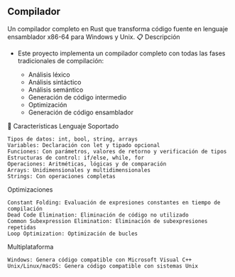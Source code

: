 Compilador 
-
Un compilador completo en Rust que transforma código fuente en lenguaje ensamblador x86-64 para Windows y Unix. 
📋 Descripción 

* Este proyecto implementa un compilador completo con todas las fases tradicionales de compilación: 

   * Análisis léxico
   * Análisis sintáctico
   * Análisis semántico
   * Generación de código intermedio
   * Optimización
   * Generación de código ensamblador
     

🚀 Características 
Lenguaje Soportado 

    Tipos de datos: int, bool, string, arrays
    Variables: Declaración con let y tipado opcional
    Funciones: Con parámetros, valores de retorno y verificación de tipos
    Estructuras de control: if/else, while, for
    Operaciones: Aritméticas, lógicas y de comparación
    Arrays: Unidimensionales y multidimensionales
    Strings: Con operaciones completas
     

Optimizaciones 

    Constant Folding: Evaluación de expresiones constantes en tiempo de compilación
    Dead Code Elimination: Eliminación de código no utilizado
    Common Subexpression Elimination: Eliminación de subexpresiones repetidas
    Loop Optimization: Optimización de bucles
     

Multiplataforma 

    Windows: Genera código compatible con Microsoft Visual C++
    Unix/Linux/macOS: Genera código compatible con sistemas Unix
     
